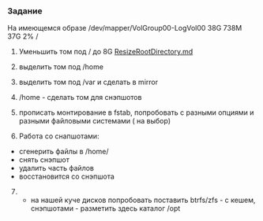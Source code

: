 ### Задание

На имеющемся образе
/dev/mapper/VolGroup00-LogVol00 38G 738M 37G 2% /

1. Уменьшить том под / до 8G [ResizeRootDirectory.md](https://github.com/DenisDudyk/otus-lvm/blob/main/ResizeRootDirectory.md)
2. выделить том под /home
3. выделить том под /var и сделать в mirror
4. /home - сделать том для снэпшотов
5. прописать монтирование в fstab, попробовать с разными опциями и разными файловыми системами ( на выбор)

6. Работа со снапшотами:
  * сгенерить файлы в /home/
  * снять снэпшот
  * удалить часть файлов
  * восстановится со снэпшота


7. * на нашей куче дисков попробовать поставить btrfs/zfs - с кешем, снэпшотами - разметить здесь каталог /opt
